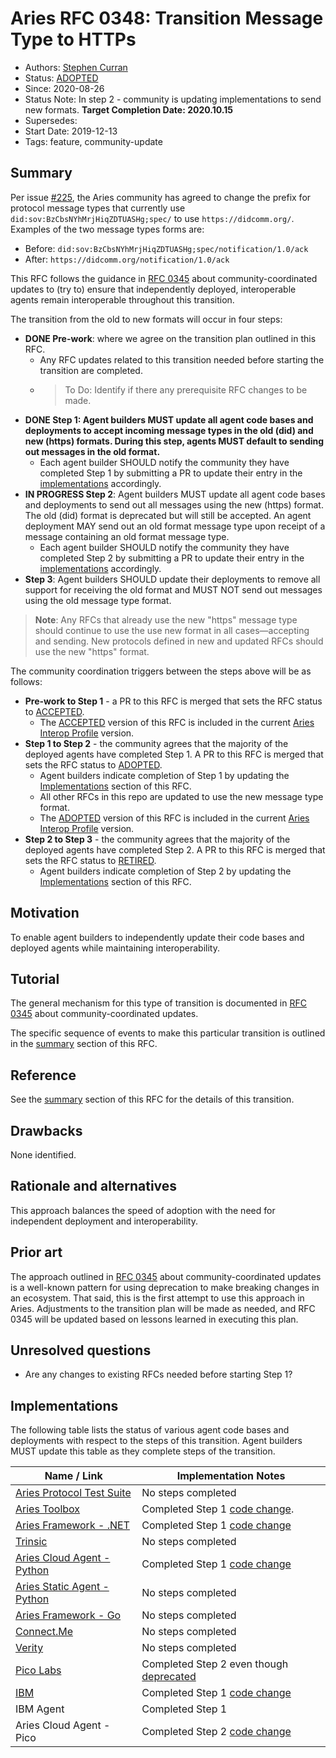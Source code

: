 # Aries RFC 0348: Transition Message Type to HTTPs

- Authors: [Stephen Curran](mailto:swcurran@cloudcompass.ca)
- Status: [ADOPTED](/README.md#adopted)
- Since: 2020-08-26
- Status Note: In step 2 - community is updating implementations to send new formats. **Target Completion Date: 2020.10.15** 
- Supersedes:
- Start Date: 2019-12-13
- Tags: feature, community-update

## Summary

Per issue [#225](https://github.com/hyperledger/aries-rfcs/issues/225), the
Aries community has agreed to change the prefix for protocol message types that currently use
`did:sov:BzCbsNYhMrjHiqZDTUASHg;spec/` to use `https://didcomm.org/`. Examples of the two message types forms are:

- Before: `did:sov:BzCbsNYhMrjHiqZDTUASHg;spec/notification/1.0/ack`
- After: `https://didcomm.org/notification/1.0/ack`

This RFC follows the guidance in [RFC
0345](../../concepts/0345-community-coordinated-update/README.md) about
community-coordinated updates to (try to) ensure that independently deployed,
interoperable agents remain interoperable throughout this transition.

The transition from the old to new formats will occur in four steps:

- **DONE Pre-work**: where we agree on the transition plan outlined in this RFC.
  - Any RFC updates related to this transition needed before starting the transition are completed.
  - > To Do: Identify if there any prerequisite RFC changes to be made.
- **DONE Step 1: Agent builders MUST update all agent code bases and deployments to accept incoming message types in the old (did) and new (https) formats. During this step, agents MUST default to sending out messages in the old format.**
  - Each agent builder SHOULD notify the community they have completed Step 1 by submitting a PR to update their entry in the [implementations](#implementations) accordingly.
- **IN PROGRESS Step 2**: Agent builders MUST update all agent code bases and deployments to send out all messages using the new (https) format. The old (did) format is deprecated but will still be accepted. An agent deployment MAY send out an old format message type upon receipt of a message containing an old format message type.
  - Each agent builder SHOULD notify the community they have completed Step 2 by submitting a PR to update their entry in the [implementations](#implementations) accordingly.
- **Step 3**: Agent builders SHOULD update their deployments to remove all support for receiving the old format and MUST NOT send out messages using the old message type format.

> **Note**: Any RFCs that already use the new "https" message type should continue to use the use new format in all cases&mdash;accepting and sending. New protocols defined in new and updated RFCs should use the new "https" format.

The community coordination triggers between the steps above will be as follows:

- **Pre-work to Step 1** - a PR to this RFC is merged that sets the RFC status to [ACCEPTED](/README.md#accepted).
  - The [ACCEPTED](/README.md#accepted) version of this RFC is included in the current [Aries Interop Profile](/concepts/0302-aries-interop-profile/README.md) version.
- **Step 1 to Step 2** - the community agrees that the majority of the deployed agents have completed Step 1. A PR to this RFC is merged that sets the RFC status to [ADOPTED](/README.md#adopted).
  - Agent builders indicate completion of Step 1 by updating the [Implementations](#implementations) section of this RFC.
  - All other RFCs in this repo are updated to use the new message type format.
  - The [ADOPTED](/README.md#adopted) version of this RFC is included in the current [Aries Interop Profile](/concepts/0302-aries-interop-profile/README.md) version.
- **Step 2 to Step 3** - the community agrees that the majority of the deployed agents have completed Step 2. A PR to this RFC is merged that sets the RFC status to [RETIRED](/README.md#retired).
  - Agent builders indicate completion of Step 2 by updating the [Implementations](#implementations) section of this RFC.

## Motivation

To enable agent builders to independently update their code bases and deployed agents while maintaining interoperability.

## Tutorial

The general mechanism for this type of transition is documented in [RFC 0345](../../concepts/0345-community-coordinated-update/README.md) about
community-coordinated updates.

The specific sequence of events to make this particular transition is outlined in the [summary](#summary) section of this RFC.

## Reference

See the [summary](#summary) section of this RFC for the details of this transition.

## Drawbacks

None identified.

## Rationale and alternatives

This approach balances the speed of adoption with the need for independent deployment and interoperability.

## Prior art

The approach outlined in [RFC
0345](../../concepts/0345-community-coordinated-update/README.md) about
community-coordinated updates is a well-known pattern for using deprecation to
make breaking changes in an ecosystem. That said, this is the first attempt to
use this approach in Aries. Adjustments to the transition plan will be made as needed, and RFC 0345 will be updated based on lessons learned in executing this plan.

## Unresolved questions

- Are any changes to existing RFCs needed before starting Step 1?

## Implementations

The following table lists the status of various agent code bases and deployments with respect to the steps of this transition. Agent builders MUST update this table as they complete steps of the transition.

Name / Link | Implementation Notes
--- | ---
[Aries Protocol Test Suite](https://github.com/hyperledger/aries-protocol-test-suite) | No steps completed
[Aries Toolbox](https://github.com/hyperledger/aries-toolbox) | Completed Step 1 [code change](https://github.com/hyperledger/aries-toolbox/pull/155). 
[Aries Framework - .NET](https://github.com/hyperledger/aries-framework-dotnet) | Completed Step 1 [code change](https://github.com/hyperledger/aries-framework-dotnet/pull/116)
[Trinsic](https://trinsic.id/) | No steps completed
[Aries Cloud Agent - Python](https://github.com/hyperledger/aries-cloudagent-python) | Completed Step 1 [code change](https://github.com/hyperledger/aries-cloudagent-python/pull/379)
[Aries Static Agent - Python](https://github.com/hyperledger/aries-staticagent-python) | No steps completed
[Aries Framework - Go](https://github.com/hyperledger/aries-framework-go) | No steps completed
[Connect.Me](https://www.evernym.com/blog/connect-me-sovrin-digital-wallet/) | No steps completed
[Verity](https://www.evernym.com/products/) | No steps completed
[Pico Labs](http://picolabs.io/) | Completed Step 2 even though [deprecated](https://github.com/picolab/G2S)
[IBM](https://github.com/IBM-Blockchain-Identity/unknown) | Completed Step 1 [code change](https://github.com/hyperledger/indy-sdk/pull/2136)
IBM Agent | Completed Step 1
Aries Cloud Agent - Pico | Completed Step 2 [code change](https://github.com/Picolab/aries-cloudagent-pico/commit/2fb4b5f714f32a300ec6ae2655cf9319c0ff3703)
